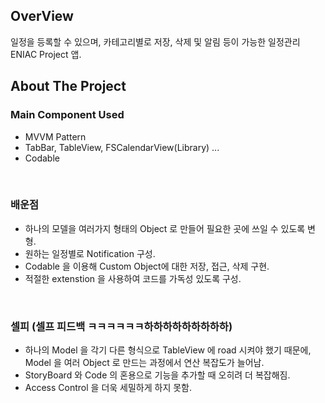 
## OverView
일정을 등록할 수 있으며, 카테고리별로 저장, 삭제 및 알림 등이 가능한 일정관리 ENIAC Project 앱.
<br>

## About The Project


### Main Component Used
- MVVM Pattern
- TabBar, TableView, FSCalendarView(Library) ...
- Codable
<br>

### 배운점
- 하나의 모델을 여러가지 형태의 Object 로 만들어 필요한 곳에 쓰일 수 있도록 변형.
- 원하는 일정별로 Notification 구성.
- Codable 을 이용해 Custom Object에 대한 저장, 접근, 삭제 구현.
- 적절한 extenstion 을 사용하여 코드를 가독성 있도록 구성.
<br>

### 셀피 (셀프 피드백 ㅋㅋㅋㅋㅋㅋ하하하하하하하하하)
- 하나의 Model 을 각기 다른 형식으로 TableView 에 road 시켜야 했기 때문에, Model 을 여러 Object 로 만드는 과정에서 연산 복잡도가 늘어남.
- StoryBoard 와 Code 의 혼용으로 기능을 추가할 때 오히려 더 복잡해짐.
- Access Control 을 더욱 세밀하게 하지 못함.
